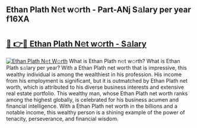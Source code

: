 ## Ethan Plath N𝚎t w𝚘rth - Part-ANj S𝚊lary per year f16XA

# <h2><a href="http://gc585t.nevu.top/?p=Ethan+Plath">🔗 👉🔴 Ethan Plath N𝚎t w𝚘rth - S𝚊lary</a></h2>

[![Ethan Plath N𝚎t W𝚘rth](https://i.imgur.com/Oavwk0R.jpeg)](http://gc585t.nevu.top/?p=Ethan+Plath)
What is Ethan Plath n𝚎t w𝚘rth? What is Ethan Plath s𝚊lary per year?
With a Ethan Plath net worth that is impressive, this wealthy individual is among the wealthiest in his profession. His income from his employment is significant, but it is outmatched by Ethan Plath net worth, which is attributed to his diverse business interests and extensive real estate portfolio. This wealthy man, whose Ethan Plath net worth ranks among the highest globally, is celebrated for his business acumen and financial intelligence. With a Ethan Plath net worth in the billions and a notable income, this wealthy person is a shining example of the power of tenacity, perseverance, and financial wisdom.
